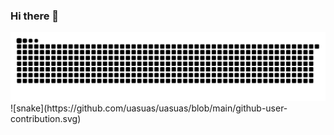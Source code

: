 ### Hi there 👋
<picture>
  <source media="(prefers-color-scheme: dark)" srcset="https://raw.githubusercontent.com/uasuas/uasuas/main/img/snake-dark.svg">
  <source media="(prefers-color-scheme: light)" srcset="https://raw.githubusercontent.com/uasuas/uasuas/main/img/snake.svg">
  <img alt="github contribution grid snake animation" src="https://raw.githubusercontent.com/uasuas/uasuas/main/img/snake.svg">
</picture>
![snake](https://github.com/uasuas/uasuas/blob/main/github-user-contribution.svg)
<!--
**uasuas/uasuas** is a ✨ _special_ ✨ repository because its `README.md` (this file) appears on your GitHub profile.

Here are some ideas to get you started:

- 🔭 I’m currently working on ...
- 🌱 I’m currently learning ...
- 👯 I’m looking to collaborate on ...
- 🤔 I’m looking for help with ...
- 💬 Ask me about ...
- 📫 How to reach me: ...
- 😄 Pronouns: ...
- ⚡ Fun fact: ...
-->
